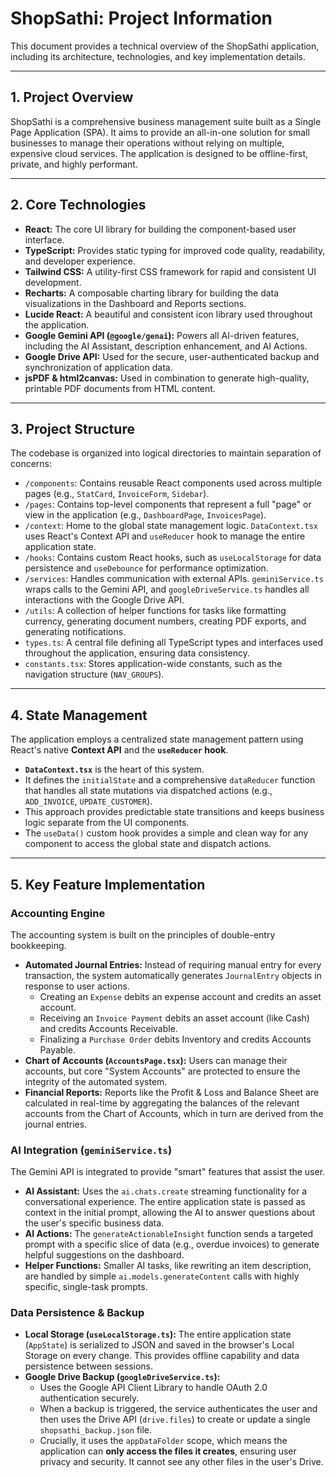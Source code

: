 # ShopSathi: Project Information

This document provides a technical overview of the ShopSathi application, including its architecture, technologies, and key implementation details.

---

## 1. Project Overview

ShopSathi is a comprehensive business management suite built as a Single Page Application (SPA). It aims to provide an all-in-one solution for small businesses to manage their operations without relying on multiple, expensive cloud services. The application is designed to be offline-first, private, and highly performant.

---

## 2. Core Technologies

-   **React:** The core UI library for building the component-based user interface.
-   **TypeScript:** Provides static typing for improved code quality, readability, and developer experience.
-   **Tailwind CSS:** A utility-first CSS framework for rapid and consistent UI development.
-   **Recharts:** A composable charting library for building the data visualizations in the Dashboard and Reports sections.
-   **Lucide React:** A beautiful and consistent icon library used throughout the application.
-   **Google Gemini API (`@google/genai`):** Powers all AI-driven features, including the AI Assistant, description enhancement, and AI Actions.
-   **Google Drive API:** Used for the secure, user-authenticated backup and synchronization of application data.
-   **jsPDF & html2canvas:** Used in combination to generate high-quality, printable PDF documents from HTML content.

---

## 3. Project Structure

The codebase is organized into logical directories to maintain separation of concerns:

-   `/components`: Contains reusable React components used across multiple pages (e.g., `StatCard`, `InvoiceForm`, `Sidebar`).
-   `/pages`: Contains top-level components that represent a full "page" or view in the application (e.g., `DashboardPage`, `InvoicesPage`).
-   `/context`: Home to the global state management logic. `DataContext.tsx` uses React's Context API and `useReducer` hook to manage the entire application state.
-   `/hooks`: Contains custom React hooks, such as `useLocalStorage` for data persistence and `useDebounce` for performance optimization.
-   `/services`: Handles communication with external APIs. `geminiService.ts` wraps calls to the Gemini API, and `googleDriveService.ts` handles all interactions with the Google Drive API.
-   `/utils`: A collection of helper functions for tasks like formatting currency, generating document numbers, creating PDF exports, and generating notifications.
-   `types.ts`: A central file defining all TypeScript types and interfaces used throughout the application, ensuring data consistency.
-   `constants.tsx`: Stores application-wide constants, such as the navigation structure (`NAV_GROUPS`).

---

## 4. State Management

The application employs a centralized state management pattern using React's native **Context API** and the **`useReducer` hook**.

-   **`DataContext.tsx`** is the heart of this system.
-   It defines the `initialState` and a comprehensive `dataReducer` function that handles all state mutations via dispatched actions (e.g., `ADD_INVOICE`, `UPDATE_CUSTOMER`).
-   This approach provides predictable state transitions and keeps business logic separate from the UI components.
-   The `useData()` custom hook provides a simple and clean way for any component to access the global state and dispatch actions.

---

## 5. Key Feature Implementation

### Accounting Engine

The accounting system is built on the principles of double-entry bookkeeping.
-   **Automated Journal Entries:** Instead of requiring manual entry for every transaction, the system automatically generates `JournalEntry` objects in response to user actions.
    -   Creating an `Expense` debits an expense account and credits an asset account.
    -   Receiving an `Invoice Payment` debits an asset account (like Cash) and credits Accounts Receivable.
    -   Finalizing a `Purchase Order` debits Inventory and credits Accounts Payable.
-   **Chart of Accounts (`AccountsPage.tsx`):** Users can manage their accounts, but core "System Accounts" are protected to ensure the integrity of the automated system.
-   **Financial Reports:** Reports like the Profit & Loss and Balance Sheet are calculated in real-time by aggregating the balances of the relevant accounts from the Chart of Accounts, which in turn are derived from the journal entries.

### AI Integration (`geminiService.ts`)

The Gemini API is integrated to provide "smart" features that assist the user.
-   **AI Assistant:** Uses the `ai.chats.create` streaming functionality for a conversational experience. The entire application state is passed as context in the initial prompt, allowing the AI to answer questions about the user's specific business data.
-   **AI Actions:** The `generateActionableInsight` function sends a targeted prompt with a specific slice of data (e.g., overdue invoices) to generate helpful suggestions on the dashboard.
-   **Helper Functions:** Smaller AI tasks, like rewriting an item description, are handled by simple `ai.models.generateContent` calls with highly specific, single-task prompts.

### Data Persistence & Backup

-   **Local Storage (`useLocalStorage.ts`):** The entire application state (`AppState`) is serialized to JSON and saved in the browser's Local Storage on every change. This provides offline capability and data persistence between sessions.
-   **Google Drive Backup (`googleDriveService.ts`):**
    -   Uses the Google API Client Library to handle OAuth 2.0 authentication securely.
    -   When a backup is triggered, the service authenticates the user and then uses the Drive API (`drive.files`) to create or update a single `shopsathi_backup.json` file.
    -   Crucially, it uses the `appDataFolder` scope, which means the application can **only access the files it creates**, ensuring user privacy and security. It cannot see any other files in the user's Drive.
